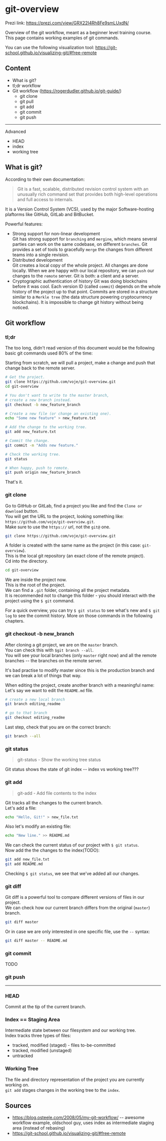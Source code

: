 # git-overview

Prezi link:
https://prezi.com/view/GRX22I4Rh8Fe9smLUxdN/

Overview of the git workflow, meant as a beginner level training course.   
This page contains working examples of git commands.  

You can use the following visualization tool:
https://git-school.github.io/visualizing-git/#free-remote


## Content

* What is git?
* tl;dr workflow
* Git workflow (https://rogerdudler.github.io/git-guide/)
  * git clone
  * git pull
  * git add
  * git commit
  * git push
---
Advanced

* HEAD
* index
* working tree


## What is git?
According to their own documentation:
> Git is a fast, scalable, distributed revision control system with an unusually rich command set that provides both high-level operations and full access to internals.  

It is a Version Control System (VCS), used by the major Software-hosting plaftorms like GitHub, GitLab and BitBucket.   

Powerful features:

* Strong support for non-linear development   
Git has strong support for `branching` and `mergine`, which means several parties can work on the same codebase, on different `branches`. Git provides a set of tools to gracefully `merge` the changes from different teams into a single revision.   
* Distributed development   
Git creates a local copy of the whole project. All changes are done locally. When we are happy with our local repository, we can `push` our changes to the `remote` server. Git is both: a client and a server.   
* Cryptographic authentication of history
Git was doing blockchains before it was cool. Each version ID (called `commit`) depends on the whole history of the project up to that point. Commits are stored in a structure similar to a `Merkle tree` (the data structure powering cryptocurrency blockchains). It is impossible to change git history without being noticed.   


## Git workflow

### tl;dr
The too long, didn't read version of this document would be the following basic git commands used 80% of the time:

Starting from scratch, we will pull a project, make a change and push that change back to the remote server.   
```bash
# Get the project.
git clone https://github.com/voje/git-overview.git
cd git-overview

# You don't want to write to the master branch, 
# create a new branch instead.
git checkout -b new_feature_branch

# Create a new file (or change an existing one).
echo "Some new feature" > new_feature.txt

# Add the change to the working tree.
git add new_feature.txt

# Commit the change.
git commit -m "Adds new feature."

# Check the working tree.
git status

# When happy, push to remote.
git push origin new_feature_branch
```
That's it.   


### git clone
Go to GitHub or GitLab, find a project you like and find the `Clone or download` button.   
You will get the URL to the project, looking something like:
`https://github.com/voje/git-overview.git`.   
Make sure to use the `https://` url, not the `git@` one.   

```bash
git clone https://github.com/voje/git-overview.git
```
A folder is created with the same name as the project (in this case: `git-overview`).   
This is the local git repository (an exact clone of the remote project).   
Cd into the directory.   
```bash
cd git-overview
```
We are inside the project now.   
This is the root of the project.   
We can find a `.git` folder, containing all the project metadata.   
It is recommended not to change this folder - you should interact with the project using the `$ git` command.   

For a quick overview, you can try `$ git status` to see what's new and `$ git log` to see the commit history. More on those commands in the following chapters.   


### git checkout -b new_branch
After cloning a git project, we are on the `master` branch.   
You can check this with `$git branch --all`.   
You will see your local branches (only `master` right now) and all the remote branches -- the branches on the remote server.   

It's bad practise to modify master since this is the production branch and we can break a lot of things that way.   

When editing the project, create another branch with a meaningful name:
Let's say we want to edit the `README.md` file.   
```bash
# create a new local branch
git branch editing_readme

# go to that branch
git checkout editing_readme
```
Last step, check that you are on the correct branch:
```bash
git branch --all
```


### git status
> git-status - Show the working tree status

Git status shows the state of git index -- index vs working tree???


### git add
> git-add - Add file contents to the index

Git tracks all the changes to the current branch.   
Let's add a file:   
```bash
echo "Hello, Git!" > new_file.txt
```
Also let's modify an existing file:
```bash
echo "New line." >> README.md
```
We can check the current status of our project with `$ git status`.   
Now add the the changes to the index(TODO):
```bash
git add new_file.txt
git add README.md
```
Checking `$ git status`, we see that we've added all our changes.   


### git diff
Git diff is a powerful tool to compare different versions of files in our project.   
We can check how our current branch differs from the original (`master`) branch.   
```bash
git diff master
```
Or in case we are only interested in one specific file, use the `--` syntax:
```bash
git diff master -- README.md
```

### git commit
TODO

### git push


---

### HEAD
Commit at the tip of the current branch.   

### Index == Staging Area
Intermediate state between our filesystem and our working tree.   
Index tracks three types of files:

* tracked, modified (staged) - files to-be-committed
* tracked, modified (unstaged)
* untracked

### Working Tree
The file and directory representation of the project you are currently working on.   
`git add` stages changes in the working tree to the `index`.   




## Sources

* https://blog.osteele.com/2008/05/my-git-workflow/ -- awesome workflow example, oldschool guy, uses index as intermediate staging area (instead of rebasing)
* https://git-school.github.io/visualizing-git/#free-remote
